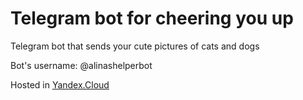 # Telegram bot for cheering you up

Telegram bot that sends your cute pictures of cats and dogs 

Bot's username: @alinashelperbot

Hosted in [Yandex.Cloud](https://cloud.yandex.com/en/)
